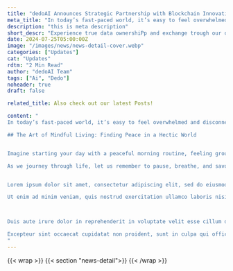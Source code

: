 ```yaml
---
title: "dedoAI Announces Strategic Partnership with Blockchain Innovations Inc."
meta_title: "In today’s fast-paced world, it’s easy to feel overwhelmed and disconnected from what truly matters"
description: "this is meta description"
short_descr: "Experience true data ownershiPp and exchange trough our decentralized platform"
date: 2024-07-25T05:00:00Z
image: "/images/news/news-detail-cover.webp"
categories: ["Updates"]
cat: "Updates"
rdtm: "2 Min Read"
author: "dedoAI Team"
tags: ["Ai", "Dedo"]
noheader: true
draft: false

related_title: Also check out our latest Posts!

content: "
In today’s fast-paced world, it’s easy to feel overwhelmed and disconnected from what truly matters. We are constantly bombarded with information, and our to-do lists seem never-ending. Yet, in the midst of this chaos, a movement is quietly growing, encouraging us to slow down and embrace the art of mindful living.

## The Art of Mindful Living: Finding Peace in a Hectic World


Imagine starting your day with a peaceful morning routine, feeling grounded and centered as you navigate daily challenges. Picture yourself responding to stress with calmness and clarity, maintaining a sense of balance amidst the chaos. This is the power of mindful living.

As we journey through life, let us remember to pause, breathe, and savor the present moment. By embracing mindfulness, we can cultivate a life filled with peace, joy, and purpose.


Lorem ipsum dolor sit amet, consectetur adipiscing elit, sed do eiusmod tempor incididunt ut labore et dolore magna aliqua. 

Ut enim ad minim veniam, quis nostrud exercitation ullamco laboris nisi ut aliquip ex ea commodo consequat. 



Duis aute irure dolor in reprehenderit in voluptate velit esse cillum dolore eu fugiat nulla pariatur. 

Excepteur sint occaecat cupidatat non proident, sunt in culpa qui officia deserunt mollit anim id est laborum.
"
---
```

{{< wrap >}}
{{< section "news-detail">}}
{{< /wrap >}}
